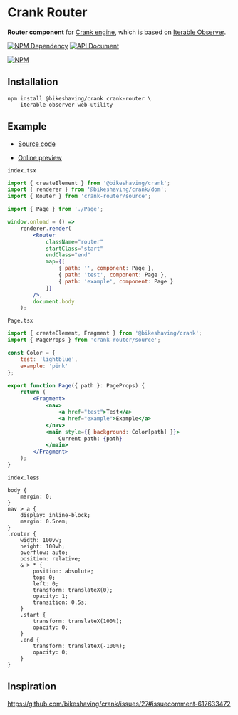 # Crank Router

**Router component** for [Crank engine][1], which is based on [Iterable Observer][2].

[![NPM Dependency](https://david-dm.org/TechQuery/crank-router.svg)][3]
[![API Document](https://github.com/TechQuery/crank-router/workflows/API%20Document/badge.svg?branch=master)][4]

[![NPM](https://nodei.co/npm/crank-router.png?downloads=true&downloadRank=true&stars=true)][5]

## Installation

```shell
npm install @bikeshaving/crank crank-router \
    iterable-observer web-utility
```

## Example

-   [Source code](https://github.com/TechQuery/crank-router/tree/master/test/source)

-   [Online preview](https://tech-query.me/crank-router/demo/)

`index.tsx`

```jsx
import { createElement } from '@bikeshaving/crank';
import { renderer } from '@bikeshaving/crank/dom';
import { Router } from 'crank-router/source';

import { Page } from './Page';

window.onload = () =>
    renderer.render(
        <Router
            className="router"
            startClass="start"
            endClass="end"
            map={[
                { path: '', component: Page },
                { path: 'test', component: Page },
                { path: 'example', component: Page }
            ]}
        />,
        document.body
    );
```

`Page.tsx`

```jsx
import { createElement, Fragment } from '@bikeshaving/crank';
import { PageProps } from 'crank-router/source';

const Color = {
    test: 'lightblue',
    example: 'pink'
};

export function Page({ path }: PageProps) {
    return (
        <Fragment>
            <nav>
                <a href="test">Test</a>
                <a href="example">Example</a>
            </nav>
            <main style={{ background: Color[path] }}>
                Current path: {path}
            </main>
        </Fragment>
    );
}
```

`index.less`

```LESS
body {
    margin: 0;
}
nav > a {
    display: inline-block;
    margin: 0.5rem;
}
.router {
    width: 100vw;
    height: 100vh;
    overflow: auto;
    position: relative;
    & > * {
        position: absolute;
        top: 0;
        left: 0;
        transform: translateX(0);
        opacity: 1;
        transition: 0.5s;
    }
    .start {
        transform: translateX(100%);
        opacity: 0;
    }
    .end {
        transform: translateX(-100%);
        opacity: 0;
    }
}
```

## Inspiration

https://github.com/bikeshaving/crank/issues/27#issuecomment-617633472

[1]: https://crank.js.org/
[2]: https://web-cell.dev/iterable-observer/
[3]: https://david-dm.org/TechQuery/crank-router
[4]: https://github.com/TechQuery/crank-router/actions
[5]: https://nodei.co/npm/crank-router/
